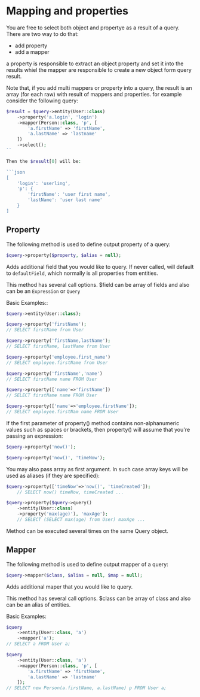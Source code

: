 # Mapping and properties

You are free to select both object and propertye as a result of a 
query. There are two way to do that:

- add property
- add a mapper

a property is responsible to extract an object property and set it into the
results whiel the mapper are responsible to create a new object form query 
result.

Note that, if you add multi mappers or property into a query, the result is
an array (for each raw) with result of mappers and properties. for example
consider the following query:

```php
$result = $query->entity(User::class)
	->property('a.login', 'login')
	->mapper(Person::class, 'p', [
		'a.firstName' => 'firstName',
		'a.lastName' => 'lastname'
	])
	->select();
``

Then the $result[0] will be:

```json
[
	'login': 'userling',
	'p': {
		'firstName': 'user first name',
		'lastName': 'user last name'
	}
]
```


## Property

The following method is used to define output property of a query:

```php
$query->property($property, $alias = null);
```

Adds additional field that you would like to query. If never called, will
default to `defaultField`, which normally is all properties from entities.

This method has several call options. $field can be array of fields and
also can be an `Expression` or `Query`

Basic Examples::

```php
$query->entity(User::class);

$query->property('firstName');
// SELECT firstName from User

$query->property('firstName,lastName');
// SELECT firstName, lastName from User

$query->property('employee.first_name')
// SELECT employee.firstName from User

$query->property('firstName','name')
// SELECT firstName name FROM User

$query->property(['name'=>'firstName'])
// SELECT firstName name FROM User

$query->property(['name'=>'employee.firstName']);
// SELECT employee.firstNam name FROM User
```

If the first parameter of property() method contains non-alphanumeric values
such as spaces or brackets, then property() will assume that you're passing an
expression:

```php
$query->property('now()');

$query->property('now()', 'timeNow');
```

You may also pass array as first argument. In such case array keys will be
used as aliases (if they are specified):

```php
$query->property(['timeNow'=>'now()', 'timeCreated']);
    // SELECT now() timeNow, timeCreated ...

$query->property($query->query()
	->entity(User::class)
	->property('max(age)'), 'maxAge');
    // SELECT (SELECT max(age) from User) maxAge ...
```

Method can be executed several times on the same Query object.


## Mapper

The following method is used to define output mapper of a query:

```php
$query->mapper($class, $alias = null, $map = null);
```

Adds additional maper that you would like to query.

This method has several call options. $class can be array of class and
also can be an alias of entities.

Basic Examples:

```php
$query
	->entity(User::class, 'a')
	->mapper('a');
// SELECT a FROM User a;

$query
	->entity(User::class, 'a')
	->mapper(Person::class, 'p', [
		'a.firstName' => 'firstName',
		'a.lastName' => 'lastname'
	]);
// SELECT new Person(a.firstName, a.lastName) p FROM User a;
```
